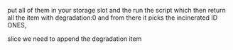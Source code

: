 put all of them in your storage slot and the run the script which then return all the item with degradation:0 and from there it picks the incinerated ID ONES,

slice we need to append the degradation item
